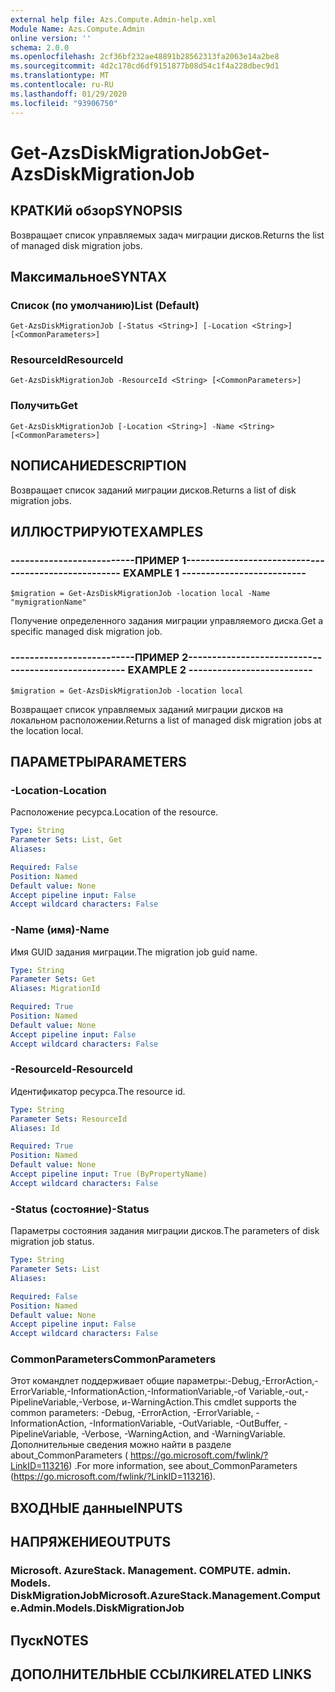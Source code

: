 ```yaml
---
external help file: Azs.Compute.Admin-help.xml
Module Name: Azs.Compute.Admin
online version: ''
schema: 2.0.0
ms.openlocfilehash: 2cf36bf232ae48891b28562313fa2063e14a2be8
ms.sourcegitcommit: 4d2c178cd6df9151877b08d54c1f4a228dbec9d1
ms.translationtype: MT
ms.contentlocale: ru-RU
ms.lasthandoff: 01/29/2020
ms.locfileid: "93906750"
---
```

# <span data-ttu-id="72c18-101">Get-AzsDiskMigrationJob</span><span class="sxs-lookup"><span data-stu-id="72c18-101">Get-AzsDiskMigrationJob</span></span>

## <span data-ttu-id="72c18-102">КРАТКИй обзор</span><span class="sxs-lookup"><span data-stu-id="72c18-102">SYNOPSIS</span></span>
<span data-ttu-id="72c18-103">Возвращает список управляемых задач миграции дисков.</span><span class="sxs-lookup"><span data-stu-id="72c18-103">Returns the list of managed disk migration jobs.</span></span>

## <span data-ttu-id="72c18-104">Максимальное</span><span class="sxs-lookup"><span data-stu-id="72c18-104">SYNTAX</span></span>

### <span data-ttu-id="72c18-105">Список (по умолчанию)</span><span class="sxs-lookup"><span data-stu-id="72c18-105">List (Default)</span></span>
```
Get-AzsDiskMigrationJob [-Status <String>] [-Location <String>] [<CommonParameters>]
```

### <span data-ttu-id="72c18-106">ResourceId</span><span class="sxs-lookup"><span data-stu-id="72c18-106">ResourceId</span></span>
```
Get-AzsDiskMigrationJob -ResourceId <String> [<CommonParameters>]
```

### <span data-ttu-id="72c18-107">Получить</span><span class="sxs-lookup"><span data-stu-id="72c18-107">Get</span></span>
```
Get-AzsDiskMigrationJob [-Location <String>] -Name <String> [<CommonParameters>]
```

## <span data-ttu-id="72c18-108">NОПИСАНИЕ</span><span class="sxs-lookup"><span data-stu-id="72c18-108">DESCRIPTION</span></span>
<span data-ttu-id="72c18-109">Возвращает список заданий миграции дисков.</span><span class="sxs-lookup"><span data-stu-id="72c18-109">Returns a list of disk migration jobs.</span></span>

## <span data-ttu-id="72c18-110">ИЛЛЮСТРИРУЮТ</span><span class="sxs-lookup"><span data-stu-id="72c18-110">EXAMPLES</span></span>

### <span data-ttu-id="72c18-111">--------------------------ПРИМЕР 1--------------------------</span><span class="sxs-lookup"><span data-stu-id="72c18-111">-------------------------- EXAMPLE 1 --------------------------</span></span>
```
$migration = Get-AzsDiskMigrationJob -location local -Name "mymigrationName"
```

<span data-ttu-id="72c18-112">Получение определенного задания миграции управляемого диска.</span><span class="sxs-lookup"><span data-stu-id="72c18-112">Get a specific managed disk migration job.</span></span>

### <span data-ttu-id="72c18-113">--------------------------ПРИМЕР 2--------------------------</span><span class="sxs-lookup"><span data-stu-id="72c18-113">-------------------------- EXAMPLE 2 --------------------------</span></span>
```
$migration = Get-AzsDiskMigrationJob -location local
```

<span data-ttu-id="72c18-114">Возвращает список управляемых заданий миграции дисков на локальном расположении.</span><span class="sxs-lookup"><span data-stu-id="72c18-114">Returns a list of managed disk migration jobs at the location local.</span></span>

## <span data-ttu-id="72c18-115">ПАРАМЕТРЫ</span><span class="sxs-lookup"><span data-stu-id="72c18-115">PARAMETERS</span></span>

### <span data-ttu-id="72c18-116">-Location</span><span class="sxs-lookup"><span data-stu-id="72c18-116">-Location</span></span>
<span data-ttu-id="72c18-117">Расположение ресурса.</span><span class="sxs-lookup"><span data-stu-id="72c18-117">Location of the resource.</span></span>

```yaml
Type: String
Parameter Sets: List, Get
Aliases: 

Required: False
Position: Named
Default value: None
Accept pipeline input: False
Accept wildcard characters: False
```

### <span data-ttu-id="72c18-118">-Name (имя)</span><span class="sxs-lookup"><span data-stu-id="72c18-118">-Name</span></span>
<span data-ttu-id="72c18-119">Имя GUID задания миграции.</span><span class="sxs-lookup"><span data-stu-id="72c18-119">The migration job guid name.</span></span>

```yaml
Type: String
Parameter Sets: Get
Aliases: MigrationId

Required: True
Position: Named
Default value: None
Accept pipeline input: False
Accept wildcard characters: False
```

### <span data-ttu-id="72c18-120">-ResourceId</span><span class="sxs-lookup"><span data-stu-id="72c18-120">-ResourceId</span></span>
<span data-ttu-id="72c18-121">Идентификатор ресурса.</span><span class="sxs-lookup"><span data-stu-id="72c18-121">The resource id.</span></span>

```yaml
Type: String
Parameter Sets: ResourceId
Aliases: Id

Required: True
Position: Named
Default value: None
Accept pipeline input: True (ByPropertyName)
Accept wildcard characters: False
```

### <span data-ttu-id="72c18-122">-Status (состояние)</span><span class="sxs-lookup"><span data-stu-id="72c18-122">-Status</span></span>
<span data-ttu-id="72c18-123">Параметры состояния задания миграции дисков.</span><span class="sxs-lookup"><span data-stu-id="72c18-123">The parameters of disk migration job status.</span></span>

```yaml
Type: String
Parameter Sets: List
Aliases: 

Required: False
Position: Named
Default value: None
Accept pipeline input: False
Accept wildcard characters: False
```

### <span data-ttu-id="72c18-124">CommonParameters</span><span class="sxs-lookup"><span data-stu-id="72c18-124">CommonParameters</span></span>
<span data-ttu-id="72c18-125">Этот командлет поддерживает общие параметры:-Debug,-ErrorAction,-ErrorVariable,-InformationAction,-InformationVariable,-of Variable,-out,-PipelineVariable,-Verbose, и-WarningAction.</span><span class="sxs-lookup"><span data-stu-id="72c18-125">This cmdlet supports the common parameters: -Debug, -ErrorAction, -ErrorVariable, -InformationAction, -InformationVariable, -OutVariable, -OutBuffer, -PipelineVariable, -Verbose, -WarningAction, and -WarningVariable.</span></span> <span data-ttu-id="72c18-126">Дополнительные сведения можно найти в разделе about_CommonParameters ( https://go.microsoft.com/fwlink/?LinkID=113216) .</span><span class="sxs-lookup"><span data-stu-id="72c18-126">For more information, see about_CommonParameters (https://go.microsoft.com/fwlink/?LinkID=113216).</span></span>

## <span data-ttu-id="72c18-127">ВХОДНЫЕ данные</span><span class="sxs-lookup"><span data-stu-id="72c18-127">INPUTS</span></span>

## <span data-ttu-id="72c18-128">НАПРЯЖЕНИЕ</span><span class="sxs-lookup"><span data-stu-id="72c18-128">OUTPUTS</span></span>

### <span data-ttu-id="72c18-129">Microsoft. AzureStack. Management. COMPUTE. admin. Models. DiskMigrationJob</span><span class="sxs-lookup"><span data-stu-id="72c18-129">Microsoft.AzureStack.Management.Compute.Admin.Models.DiskMigrationJob</span></span>

## <span data-ttu-id="72c18-130">Пуск</span><span class="sxs-lookup"><span data-stu-id="72c18-130">NOTES</span></span>

## <span data-ttu-id="72c18-131">ДОПОЛНИТЕЛЬНЫЕ ССЫЛКИ</span><span class="sxs-lookup"><span data-stu-id="72c18-131">RELATED LINKS</span></span>

